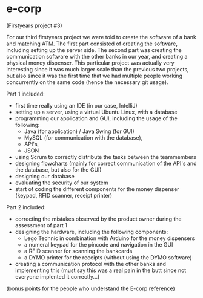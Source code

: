 # e-corp

(Firstyears project #3)

For our third firstyears project we were told to create the software of a bank and matching ATM. The first part consisted of creating the software, including setting up the server side. The second part was creating the communication software with the other banks in our year, and creating a physical money dispenser.
This particular project was actually very interesting since it was much larger scale than the previous two projects, but also since it was the first time that we had multiple people working concurrently on the same code (hence the necessary git usage).

Part 1 included:
- first time really using an IDE (in our case, IntelliJ)
- setting up a server, using a virtual Ubuntu Linux, with a database
- programming our application and GUI, including the usage of the following:
    - Java (for application) / Java Swing (for GUI)
    - MySQL (for communication with the database), 
    - API's, 
    - JSON
- using Scrum to correctly distribute the tasks between the teammembers
- designing flowcharts (mainly for correct communication of the API's and the database, but also for the GUI)
- designing our database
- evaluating the security of our system
- start of coding the different components for the money dispenser (keypad, RFID scanner, receipt printer)

Part 2 included:
- correcting the mistakes observed by the product owner during the assessment of part 1
- designing the hardware, including the following components:
  - Lego Technic in combination with Arduino for the money dispensers
  - a numeral keypad for the pincode and navigation in the GUI
  - a RFID scanner for scanning the bankcards
  - a DYMO printer for the receipts (without using the DYMO software)
- creating a communication protocol with the other banks and implementing this (must say this was a real pain in the butt since not everyone implented it correctly...)

(bonus points for the people who understand the E-corp reference)

  
